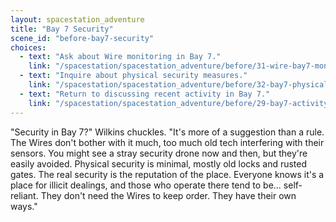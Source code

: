 ```yaml
---
layout: spacestation_adventure
title: "Bay 7 Security"
scene_id: "before-bay7-security"
choices:
  - text: "Ask about Wire monitoring in Bay 7."
    link: "/spacestation/spacestation_adventure/before/31-wire-bay7-monitoring"
  - text: "Inquire about physical security measures."
    link: "/spacestation/spacestation_adventure/before/32-bay7-physical-security"
  - text: "Return to discussing recent activity in Bay 7."
    link: "/spacestation/spacestation_adventure/before/29-bay7-activity"
---
```


"Security in Bay 7?" Wilkins chuckles. "It's more of a suggestion than a rule. The Wires don't bother with it much, too much old tech interfering with their sensors. You might see a stray security drone now and then, but they're easily avoided. Physical security is minimal, mostly old locks and rusted gates. The real security is the reputation of the place. Everyone knows it's a place for illicit dealings, and those who operate there tend to be... self-reliant. They don't need the Wires to keep order. They have their own ways."
